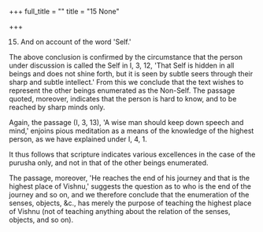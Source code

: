 +++
full_title = ""
title = "15 None"

+++


15. And on account of the word 'Self.'

The above conclusion is confirmed by the circumstance that the person under discussion is called the Self in I, 3, 12, 'That Self is hidden in all beings and does not shine forth, but it is seen by subtle seers through their sharp and subtle intellect.' From this we conclude that the text wishes to represent the other beings enumerated as the Non-Self. The passage quoted, moreover, indicates that the person is hard to know, and to be reached by sharp minds only.

Again, the passage (I, 3, 13), 'A wise man should keep down speech and mind,' enjoins pious meditation as a means of the knowledge of the highest person, as we have explained under I, 4, 1.

It thus follows that scripture indicates various excellences in the case of the purusha only, and not in that of the other beings enumerated.

The passage, moreover, 'He reaches the end of his journey and that is the highest place of Vishnu,' suggests the question as to who is the end of the journey and so on, and we therefore conclude that the enumeration of the senses, objects, &c., has merely the purpose of teaching the highest place of Vishnu (not of teaching anything about the relation of the senses, objects, and so on).

